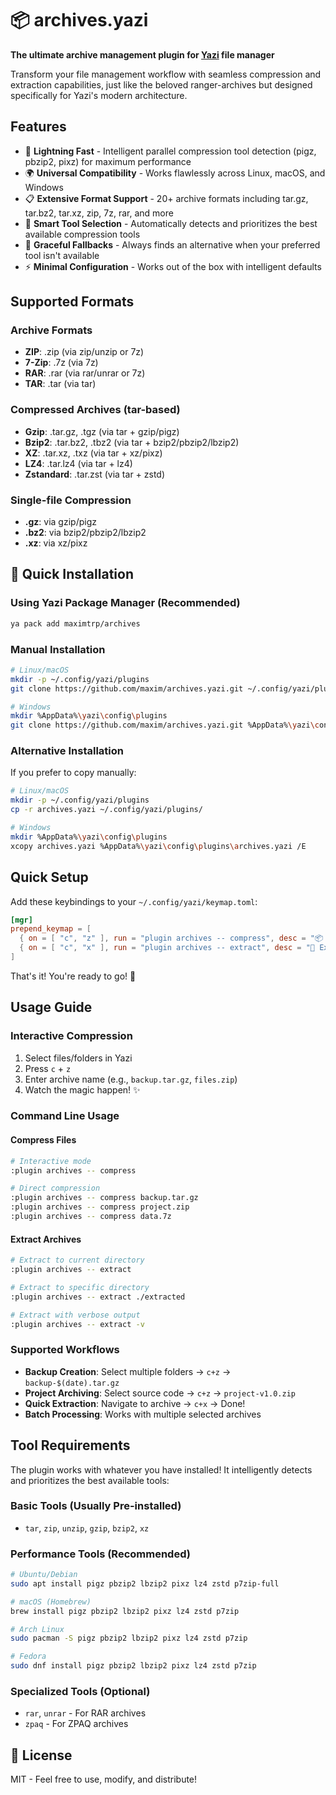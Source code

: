 # 📦 archives.yazi

**The ultimate archive management plugin for [Yazi](https://github.com/sxyazi/yazi) file manager**

Transform your file management workflow with seamless compression and extraction capabilities, just like the beloved ranger-archives but designed specifically for Yazi's modern architecture.

## Features

* 🚀 **Lightning Fast** - Intelligent parallel compression tool detection (pigz, pbzip2, pixz) for maximum performance
* 🌍 **Universal Compatibility** - Works flawlessly across Linux, macOS, and Windows
* 📋 **Extensive Format Support** - 20+ archive formats including tar.gz, tar.bz2, tar.xz, zip, 7z, rar, and more
* 🧠 **Smart Tool Selection** - Automatically detects and prioritizes the best available compression tools
* 🔄 **Graceful Fallbacks** - Always finds an alternative when your preferred tool isn't available
* ⚡ **Minimal Configuration** - Works out of the box with intelligent defaults

## Supported Formats

### Archive Formats

- **ZIP**: .zip (via zip/unzip or 7z)
- **7-Zip**: .7z (via 7z)
- **RAR**: .rar (via rar/unrar or 7z)
- **TAR**: .tar (via tar)

### Compressed Archives (tar-based)

- **Gzip**: .tar.gz, .tgz (via tar + gzip/pigz)
- **Bzip2**: .tar.bz2, .tbz2 (via tar + bzip2/pbzip2/lbzip2)
- **XZ**: .tar.xz, .txz (via tar + xz/pixz)
- **LZ4**: .tar.lz4 (via tar + lz4)
- **Zstandard**: .tar.zst (via tar + zstd)

### Single-file Compression

- **.gz**: via gzip/pigz
- **.bz2**: via bzip2/pbzip2/lbzip2
- **.xz**: via xz/pixz

## 🚀 Quick Installation

### Using Yazi Package Manager (Recommended)

```bash
ya pack add maximtrp/archives
```

### Manual Installation

```bash
# Linux/macOS
mkdir -p ~/.config/yazi/plugins
git clone https://github.com/maxim/archives.yazi.git ~/.config/yazi/plugins/archives.yazi

# Windows
mkdir %AppData%\yazi\config\plugins
git clone https://github.com/maxim/archives.yazi.git %AppData%\yazi\config\plugins\archives.yazi
```

### Alternative Installation

If you prefer to copy manually:

```bash
# Linux/macOS
mkdir -p ~/.config/yazi/plugins
cp -r archives.yazi ~/.config/yazi/plugins/

# Windows
mkdir %AppData%\yazi\config\plugins
xcopy archives.yazi %AppData%\yazi\config\plugins\archives.yazi /E
```

## Quick Setup

Add these keybindings to your `~/.config/yazi/keymap.toml`:

```toml
[mgr]
prepend_keymap = [
  { on = [ "c", "z" ], run = "plugin archives -- compress", desc = "📦 Compress selection" },
  { on = [ "c", "x" ], run = "plugin archives -- extract", desc = "📂 Extract archive" },
]
```

That's it! You're ready to go! 🎉

## Usage Guide

### Interactive Compression

1. Select files/folders in Yazi
2. Press `c` + `z`
3. Enter archive name (e.g., `backup.tar.gz`, `files.zip`)
4. Watch the magic happen! ✨

### Command Line Usage

#### Compress Files

```bash
# Interactive mode
:plugin archives -- compress

# Direct compression
:plugin archives -- compress backup.tar.gz
:plugin archives -- compress project.zip
:plugin archives -- compress data.7z
```

#### Extract Archives

```bash
# Extract to current directory
:plugin archives -- extract

# Extract to specific directory
:plugin archives -- extract ./extracted

# Extract with verbose output
:plugin archives -- extract -v
```

### Supported Workflows

- **Backup Creation**: Select multiple folders → `c+z` → `backup-$(date).tar.gz`
- **Project Archiving**: Select source code → `c+z` → `project-v1.0.zip`
- **Quick Extraction**: Navigate to archive → `c+x` → Done!
- **Batch Processing**: Works with multiple selected archives

## Tool Requirements

The plugin works with whatever you have installed! It intelligently detects and prioritizes the best available tools:

### Basic Tools (Usually Pre-installed)

- `tar`, `zip`, `unzip`, `gzip`, `bzip2`, `xz`

### Performance Tools (Recommended)

```bash
# Ubuntu/Debian
sudo apt install pigz pbzip2 lbzip2 pixz lz4 zstd p7zip-full

# macOS (Homebrew)
brew install pigz pbzip2 lbzip2 pixz lz4 zstd p7zip

# Arch Linux
sudo pacman -S pigz pbzip2 lbzip2 pixz lz4 zstd p7zip

# Fedora
sudo dnf install pigz pbzip2 lbzip2 pixz lz4 zstd p7zip
```

### Specialized Tools (Optional)

- `rar`, `unrar` - For RAR archives
- `zpaq` - For ZPAQ archives

## 📄 License

MIT - Feel free to use, modify, and distribute!
